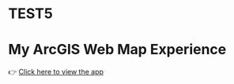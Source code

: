 # TEST5
# My ArcGIS Web Map Experience

👉 [Click here to view the app](https://experience.arcgis.com/experience/bdc420e13e6e437a932867bb3e6424fd)
